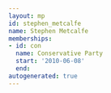 ```yaml
---
layout: mp
id: stephen_metcalfe
name: Stephen Metcalfe
memberships:
- id: con
  name: Conservative Party
  start: '2010-06-08'
  end: 
autogenerated: true
---
```


